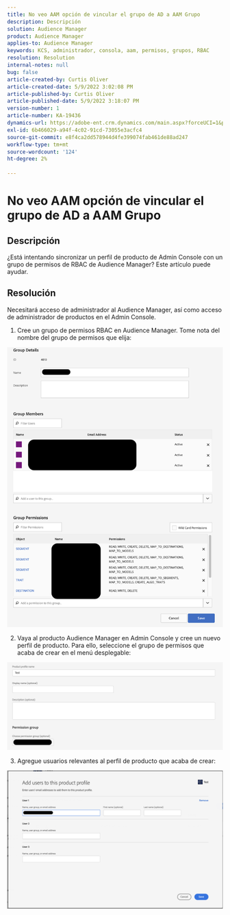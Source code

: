 ```yaml
---
title: No veo AAM opción de vincular el grupo de AD a AAM Grupo
description: Descripción
solution: Audience Manager
product: Audience Manager
applies-to: Audience Manager
keywords: KCS, administrador, consola, aam, permisos, grupos, RBAC
resolution: Resolution
internal-notes: null
bug: false
article-created-by: Curtis Oliver
article-created-date: 5/9/2022 3:02:08 PM
article-published-by: Curtis Oliver
article-published-date: 5/9/2022 3:18:07 PM
version-number: 1
article-number: KA-19436
dynamics-url: https://adobe-ent.crm.dynamics.com/main.aspx?forceUCI=1&pagetype=entityrecord&etn=knowledgearticle&id=fd12a1fd-a8cf-ec11-a7b5-00224809c196
exl-id: 6b466029-a94f-4c02-91cd-73055e3acfc4
source-git-commit: e8f4ca2dd578944d4fe399074fab461de88ad247
workflow-type: tm+mt
source-wordcount: '124'
ht-degree: 2%

---
```


# No veo AAM opción de vincular el grupo de AD a AAM Grupo

## Descripción


¿Está intentando sincronizar un perfil de producto de Admin Console con un grupo de permisos de RBAC de Audience Manager? Este artículo puede ayudar.


## Resolución


Necesitará acceso de administrador al Audience Manager, así como acceso de administrador de productos en el Admin Console.



1) Cree un grupo de permisos RBAC en Audience Manager. Tome nota del nombre del grupo de permisos que elija:

![](assets/5a5b40de-a9cf-ec11-a7b5-00224809c196.png)

2) Vaya al producto Audience Manager en Admin Console y cree un nuevo perfil de producto. Para ello, seleccione el grupo de permisos que acaba de crear en el menú desplegable:

![](assets/2689da02-aacf-ec11-a7b5-00224809c196.png)

3) Agregue usuarios relevantes al perfil de producto que acaba de crear:

![](assets/6a896e46-aacf-ec11-a7b5-00224809c196.png)
